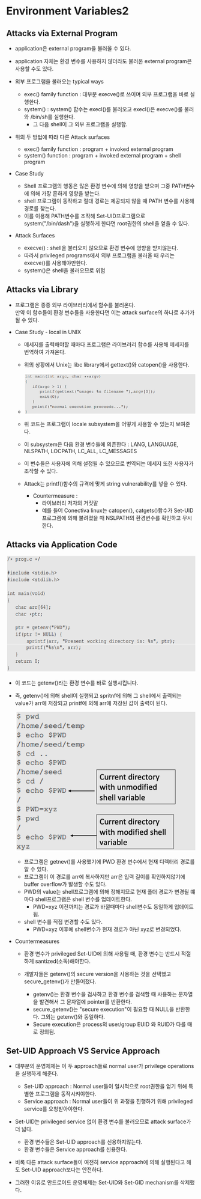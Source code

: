 # Environment Variables2

## Attacks via External Program

- application은 external program을 불러올 수 있다.

- application 자체는 환경 변수를 사용하지 않더라도 불러온 external program은 사용할 수도 있다.

- 외부 프로그램을 불러오는 typical ways
    - exec() family function : 대부분 execve()로 쓰이며 외부 프로그램을 바로 실행한다.
    - system() : system() 함수는 execl()를 불러오고 execl()은 execve()룰 불러와 /bin/sh를 실행한다.
        - 그 다음 shell이 그 외부 프로그램을 실행함.
    
- 위의 두 방법에 따라 다른 Attack surfaces
    - exec() family function : program + invoked external program
    - system() function : program + invoked external program + shell program

- Case Study
    - Shell 프로그램의 행동은 많은 환경 변수에 의해 영향을 받으며 그중 PATH변수에 의해 가장 흔하게 영향을 받는다.
    - shell 프로그램이 동작하고 절대 경로는 제공되지 않을 때 PATH 변수를 사용해 경로를 찾는다.
    - 이를 이용해 PATH변수를 조작해 Set-UID프로그램으로 system("/bin/dash")을 실행하게 한다면 root권한의 shell을 얻을 수 있다.

- Attack Surfaces
    - execve() : shell을 불러오지 않으므로 환경 변수에 영향을 받지않는다.
    - 따라서 privileged programs에서 외부 프로그램을 불러올 때 우리는 execve()를 사용해야만한다.
    - system()은 shell을 불러오므로 위험

## Attacks via Library

- 프로그램은 종종 외부 라이브러리에서 함수를 불러온다.<br> 만약 이 함수들이 환경 변수들을 사용한다면 이는 attack surface의 하나로 추가가 될 수 있다.

- Case Study - local in UNIX
    - 메세지를 출력해야할 때마다 프로그램은 라이브러리 함수를 사용해 메세지를 번역하여 가져온다.
    - 위의 상황에서 Unix는 libc library에서 gettext()와 catopen()을 사용한다.

    - ![image](../img/system_security/gettext.png)
    - 위 코드는 프로그램이 locale subsystem을 어떻게 사용할 수 있는지 보여준다.
    - 이 subsystem은 다음 환경 변수들에 의존한다 : LANG, LANGUAGE, NLSPATH, LOCPATH, LC_ALL, LC_MESSAGES
    - 이 변수들은 사용자에 의해 설정될 수 있으므로 번역되는 메세지 또한 사용자가 조작할 수 있다.
    - Attack는 printf()함수의 규격에 맞게 string vulnerability를 넣을 수 있다.

        - Countermeasure :
            - 라이브러리 저자의 거짓말
            - 예를 들어 Conectiva linux는 catopen(), catgets()함수가 Set-UID 프로그램에 의해 불려졌을 때 NSLPATH의 환경변수를 확인하고 무시한다.

## Attacks via Application Code
![image](../img/system_security/pwd.png)

- 이 코드는 getenv()라는 환경 변수를 바로 실행시킵니다.
- 즉, getenv()에 의해 shell이 실행되고 spritnf에 의해 그 shell에서 출력되는 value가 arr에 저장되고 printf에 의해 arr에 저장된 값이 출력이 된다.

    ![image](../img/system_security/pwd1.png)

    - 프로그램은 getnev()를 사용했기에 PWD 환경 변수에서 현재 디렉터리 경로를 알 수 있다.
    - 프로그램이 이 경로를 arr에 복사하지만 arr은 입력 길이를 확인하지않기에 buffer overflow가 발생할 수도 있다.
    - PWD의 value는 shell프로그램에 의해 정해지므로 현재 폴더 경로가 변경될 떄마다 shell프로그램은 shell 변수를 업데이트한다.
        - PWD=xyz 이전까지는 경로가 바뀔때마다 shell변수도 동일하게 업데이트됨.
    - shell 변수를 직접 변경할 수도 있다.
        - PWD=xyz 이후에 shell변수가 현재 경로가 아닌 xyz로 변경되었다.

- Countermeasures
    - 환경 변수가 privileged Set-UID에 의해 사용될 때, 환경 변수는 반드시 적절하게 santized(소독)해야한다.

    - 개발자들은 getenv()의 secure version을 사용하는 것을 선택했고 secure_getenv()가 만들어졌다.
        - getenv()는 환경 변수을 검사하고 환경 변수를 검색할 때 사용하는 문자열을 발견해서 그 문자열에 pointer를 반환한다.
        - secure_getenv()는 "secure execution"이 필요할 때 NULL을 반환한다. 그외는 getenv()와 동일하다.
        - Secure execution은 process의 user/group EUID 와 RUID가 다를 때로 정의됨.

## Set-UID Approach VS Service Approach
- 대부분의 운영체제는 이 두 approach들로 normal user가 privilege operations을 실행하게 해준다.
    - Set-UID approach : Normal user들이 일시적으로 root권한을 얻기 위해 특별한 프로그램을 동작시켜야한다.
    - Service approach : Normal user들이 위 과정을 진행하기 위해 privileged service를 요청받아야한다.

- Set-UID는 privileged service 없이 환경 변수를 불러오므로 attack surface가 더 넓다.
    - 환경 변수들은 Set-UID approach를 신용하지않는다.
    - 환경 변수들은 Service approach를 신용한다.

- 비록 다른 attack surface들이 여전히 service approach에 의해 실행된다고 해도 Set-UID approach보다는 안전하다.

- 그러한 이유로 안드로이드 운영체제는 Set-UID와 Set-GID mechanism를 삭제했다.